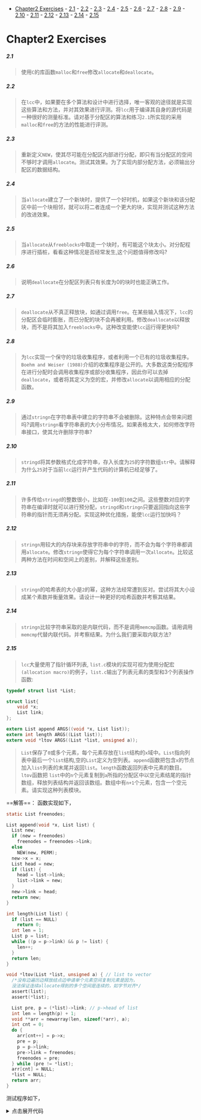 
<!-- @import "[TOC]" {cmd="toc" depthFrom=1 depthTo=6 orderedList=false} -->

<!-- code_chunk_output -->

- [Chapter2 Exercises](#chapter2-exercises)
        - [2.1](#21)
        - [2.2](#22)
        - [2.3](#23)
        - [2.4](#24)
        - [2.5](#25)
        - [2.6](#26)
        - [2.7](#27)
        - [2.8](#28)
        - [2.9](#29)
        - [2.10](#210)
        - [2.11](#211)
        - [2.12](#212)
        - [2.13](#213)
        - [2.14](#214)
        - [2.15](#215)

<!-- /code_chunk_output -->

# Chapter2 Exercises

##### 2.1 
>使用`C`的库函数`malloc`和`free`修改`allocate`和`deallocate`。

##### 2.2 
>在`lcc`中，如果要在多个算法和设计中进行选择，唯一客观的途径就是实现这些算法和方法，并对其效果进行评测。将`lcc`用于编译其自身的源代码是一种很好的测量标准。请对基于分配区的算法和练习`2.1`所实现的采用`malloc`和`free`的方法的性能进行评测。

##### 2.3 
>重新定义`NEW`，使其尽可能在分配区内部进行分配，即只有当分配区的空间不够时才调用`allocate`。测试其效果。为了实现内部分配方法，必须输出分配区的数据结构。
##### 2.4 
>当`allocate`建立了一个新块时，提供了一个好时机，如果这个新块和该分配区中前一个块相邻，就可以将二者连成一个更大的块，实现并测试这种方法的改进效果。
##### 2.5 
>当`allocate`从`freeblocks`中取走一个块时，有可能这个块太小。对分配程序进行插桩，看看这种情况是否经常发生,这个问题值得修改吗?
##### 2.6 
>说明`deallocate`在分配区列表只有长度为0的块时也能正确工作。
##### 2.7 
>`deallocate`从不真正释放块，如通过调用`free`。在某些输入情况下，`lcc`的分配区会临时膨胀，而已分配的块不会再被利用。修改`deallocate`以释放块，而不是将其加入`freeblocks`中。这种改变能使`lcc`运行得更快吗?
##### 2.8 
>为`lcc`实现一个保守的垃圾收集程序，或者利用一个已有的垃圾收集程序。`Boehm and Weiser (1988)`介绍的收集程序是公开的。大多数这类分配程序在进行分配时会调用收集程序或部分收集程序，因此你可以去掉`deallocate`，或者将其定义为空的宏，并修改`allocate`以调用相应的分配函数。
##### 2.9 
>通过`stringn`在字符串表中建立的字符串不会被删除。这种特点会带来问题吗?调用`stringn`看字符串表的大小分布情况。如果表格太大，如何修改字符串接口，使其允许删除字符串?
##### 2.10 
>`stringd`将其参数格式化成字符串，存入长度为`25`的字符数组`str`中。请解释为什么`25`对于当前`lcc`运行并产生代码的计算机已经足够了。
##### 2.11 
>许多传给`stringd`的整数很小，比如在`-100`到`100`之间。这些整数对应的字符串在编译时就可以进行预分配，`stringd`和`stringn`只要返回指向这些字符串的指针而无须再分配。实现这种优化措施，能使`lcc`运行加快吗？
##### 2.12 
>`stringn`用较大的内存块来存放字符串中的字符，而不会为每个字符串都调用`allocate`。修改`stringn`使得它为每个字符串调用一次`allocate`。比较这两种方法在时间和空间上的差别，并解释这些差别。
##### 2.13 
>`stringn`的哈希表的大小是`2`的幂，这种方法经常遭到反对。尝试将其大小设成某个素数并衡量效果。请设计一种更好的哈希函数并考察其结果。
##### 2.14 
>`stringn`比较字符串采取的是内联代码，而不是调用`memcmp`函数。请用调用`memcmp`代替内联代码。并考察结果。为什么我们要采取内联方法?
##### 2.15 
>`lcc`大量使用了指针循环列表, `list.c`模块的实现可视为使用分配宏`(allocation macro)`的例子，`list.c`输出了列表元素的类型和3个列表操作函数:
```C
typedef struct list *List;

struct list{
    void *x;
    List link;
};

extern List append ARGS((void *x, List list));
extern int length ARGS((List list));
extern void *ltov ARGS((List *list, unsigned a));
```
>`List`保存了`0`或多个元素，每个元素存放在`list`结构的`x`域中。`List`指向列表中最后一个`list`结构,空的`List`定义为空列表。`append`函数把包含`x`的节点加入`list`列表的末尾并返回`list`。`length`函数返回列表中元素的数目。`ltov`函数把 `list`中的`n`个元素复制到`a`所指的分配区中以空元素结尾的指针数组，释放列表结构并返回该数组。数组中有`n+1`个元素，包含一个空元素。请实现这种列表模块。

==解答==：
函数实现如下，
```C
static List freenodes;

List append(void *x, List list) {
  List new;
  if (new = freenodes)
    freenodes = freenodes->link;
  else
    NEW(new, PERM);
  new->x = x;
  List head = new;
  if (list) {
    head = list->link;
    list->link = new;
  }
  new->link = head;
  return new;
}

int length(List list) {
  if (list == NULL)
    return 0;
  int len = 1;
  List p = list;
  while ((p = p->link) && p != list) {
    len++;
  }
  return len;
}

void *ltov(List *list, unsigned a) { // list to vector
  /*没有边遍历边释放结点边申请单个元素空间复制元素是因为，
  没法保证连续allocate得到的多个空间是连续的，如字节对齐*/
  assert(list);
  assert(*list);

  List pre, p = (*list)->link; // p->head of list
  int len = length(p) + 1;
  void **arr = newarray(len, sizeof(*arr), a);
  int cnt = 0;
  do {
    arr[cnt++] = p->x;
    pre = p;
    p = p->link;
    pre->link = freenodes;
    freenodes = pre;
  } while (pre != *list);
  arr[cnt] = NULL;
  *list = NULL;
  return arr;
}
```
测试程序如下，
<details>
   <summary>点击展开代码</summary>

```C
#include "test.h"
#include "c.h"
#include <stdio.h>
#include <stdlib.h>
#include <string.h>
#include <time.h>

struct block {
  struct block *next;
  char *limit;
  char *avail;
};
union align {
  long l;
  char *p;
  double d;
  int (*f)(void);
};
union header {
  struct block b;
  union align a;
};

static struct block first[] = {{NULL}, {NULL}, {NULL}},
                    *arena[] = {&first[0], &first[1], &first[2]};
static struct block *freeblocks;

void *allocate(unsigned long n, unsigned a) {
  struct block *ap;

  assert(a < NELEMS(arena));
  assert(n > 0);
  ap = arena[a];
  n = roundup(n, sizeof(union align));
  while (n > ap->limit - ap->avail) {
    if ((ap->next = freeblocks) != NULL) {
      freeblocks = freeblocks->next;
      ap = ap->next;
    } else {
      unsigned m =
          sizeof(union header) + n + roundup(10 * 1024, sizeof(union align));
      ap->next = malloc(m);
      ap = ap->next;
      if (ap == NULL) {
        perror("insufficient memory\n");
        exit(1);
      }
      ap->limit = (char *)ap + m;
    }
    ap->avail = (char *)((union header *)ap + 1);
    ap->next = NULL;
    arena[a] = ap;
  }
  ap->avail += n;
  return ap->avail - n;
}

void *newarray(unsigned long m, unsigned long n, unsigned a) {
  return allocate(m * n, a);
}
void deallocate(unsigned a) {
  assert(a < NELEMS(arena));
  arena[a]->next = freeblocks;
  freeblocks = first[a].next;
  first[a].next = NULL;
  arena[a] = &first[a];
}

#define PERM 0

typedef struct list *List;

struct list {
  void *x;
  List link;
};

extern List append(void *x, List list);
extern int length(List list);
extern void *lotv(List *list, unsigned a);

static List freenodes;

List append(void *x, List list) {
  List new;
  if (new = freenodes)
    freenodes = freenodes->link;
  else
    NEW(new, PERM);
  new->x = x;
  List head = new;
  if (list) {
    head = list->link;
    list->link = new;
  }
  new->link = head;
  return new;
}

int length(List list) {
  if (list == NULL)
    return 0;
  int len = 1;
  List p = list;
  while ((p = p->link) && p != list) {
    len++;
  }
  return len;
}

void *ltov(List *list, unsigned a) { // list to vector
  /*没有边遍历边释放结点边申请单个元素空间复制元素是因为，
  没法保证连续allocate得到的多个空间是连续的，如字节对齐*/
  assert(list);
  assert(*list);

  List pre, p = (*list)->link; // p->head of list
  int len = length(p) + 1;
  void **arr = newarray(len, sizeof(*arr), a);
  int cnt = 0;
  do {
    arr[cnt++] = p->x;
    pre = p;
    p = p->link;
    pre->link = freenodes;
    freenodes = pre;
  } while (pre != *list);
  arr[cnt] = NULL;
  *list = NULL;
  return arr;
}

int main() {
  int TESTNUM = 10;

  List list = NULL;
  int test_num[100] = {0}, *num_addr[100] = {0}, i;
  for (i = 0; i < TESTNUM; i++) {
    test_num[i] = i;
    num_addr[i] = &test_num[i];
    EXPECT_EQ_INT(i, length(list));
    list = append(&test_num[i], list);
  }
  int **num = ltov(&list, PERM);
  EXPECT_TRUE(list == NULL);
  EXPECT_TRUE(length(freenodes) == 10);
  EXPECT_EQ_ARRAY((int **)num_addr, num, TESTNUM, "%p");
  for (i = 0; i < TESTNUM; i++) {
    list = append(&test_num[i], list);
  }
  EXPECT_TRUE(freenodes == NULL);
  return MAIN_RET;
}

```
</details
&emsp;>